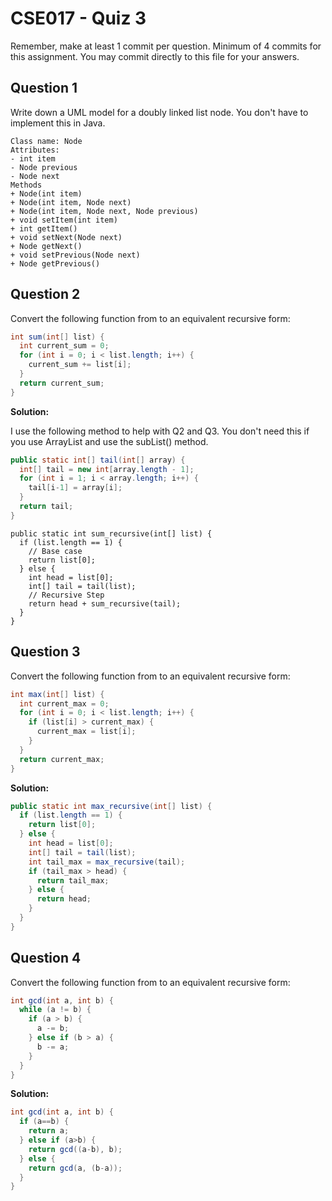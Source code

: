 # CSE017 - Quiz 3

Remember, make at least 1 commit per question. Minimum of 4 commits for this assignment. You may commit directly to this file for your answers.

## Question 1 

Write down a UML model for a doubly linked list node. You don't have to implement this in Java.

```
Class name: Node
Attributes:
- int item
- Node previous
- Node next
Methods
+ Node(int item)
+ Node(int item, Node next)
+ Node(int item, Node next, Node previous)
+ void setItem(int item)
+ int getItem()
+ void setNext(Node next)
+ Node getNext()
+ void setPrevious(Node next)
+ Node getPrevious()
```

## Question 2

Convert the following function from to an equivalent recursive form:

```java
int sum(int[] list) {
  int current_sum = 0;
  for (int i = 0; i < list.length; i++) {
    current_sum += list[i];
  }
  return current_sum;
}
```
**Solution:**

I use the following method to help with Q2 and Q3. You don't need this if you use ArrayList and use the subList() method.

```java
public static int[] tail(int[] array) {
  int[] tail = new int[array.length - 1];
  for (int i = 1; i < array.length; i++) {
    tail[i-1] = array[i];
  }
  return tail;
}
```
```
public static int sum_recursive(int[] list) {
  if (list.length == 1) {
    // Base case 
    return list[0];        
  } else {
    int head = list[0];
    int[] tail = tail(list);
    // Recursive Step
    return head + sum_recursive(tail);              
  }
}
```

## Question 3

Convert the following function from to an equivalent recursive form:

```java
int max(int[] list) {
  int current_max = 0;
  for (int i = 0; i < list.length; i++) {
    if (list[i] > current_max) {
      current_max = list[i];
    }
  } 
  return current_max;
}
```

**Solution:**

```java
public static int max_recursive(int[] list) {
  if (list.length == 1) {
    return list[0];
  } else {
    int head = list[0];
    int[] tail = tail(list);
    int tail_max = max_recursive(tail);
    if (tail_max > head) {
      return tail_max;
    } else {
      return head;
    }
  }
}
```

## Question 4

Convert the following function from to an equivalent recursive form:

```java
int gcd(int a, int b) {
  while (a != b) {
    if (a > b) {
      a -= b;
    } else if (b > a) {
      b -= a;
    }
  }
}
```
**Solution:**

```java
int gcd(int a, int b) {
  if (a==b) {
    return a;
  } else if (a>b) {
    return gcd((a-b), b);
  } else {
    return gcd(a, (b-a));
  }
}
```

